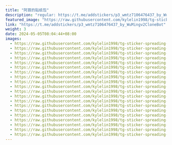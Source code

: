 ```yaml
---
title: "阿苜的贴纸包"
description: "regular: https://t.me/addstickers/p3_wmtz7106476437_by_WuMingv2CloneBot"
featured_image: "https://raw.githubusercontent.com/kylelin1998/tg-sticker-spreading-worldwide-images/main/img/fb6c3eae-5222-4e6e-8c2d-9e74089ffaf9.jpg"
link: "https://t.me/addstickers/p3_wmtz7106476437_by_WuMingv2CloneBot"
weight: 3
date: 2024-05-05T08:04:44+08:00
images:
  - https://raw.githubusercontent.com/kylelin1998/tg-sticker-spreading-worldwide-images/main/img/fb6c3eae-5222-4e6e-8c2d-9e74089ffaf9.jpg
  - https://raw.githubusercontent.com/kylelin1998/tg-sticker-spreading-worldwide-images/main/img/59da1ab1-55df-4b05-9a58-e6de7cd2b422.jpg
  - https://raw.githubusercontent.com/kylelin1998/tg-sticker-spreading-worldwide-images/main/img/c69eb65b-cb9f-4816-8764-083975473bae.jpg
  - https://raw.githubusercontent.com/kylelin1998/tg-sticker-spreading-worldwide-images/main/img/1f196ffd-74a0-4ac5-a9c0-b2701ffe9b09.jpg
  - https://raw.githubusercontent.com/kylelin1998/tg-sticker-spreading-worldwide-images/main/img/e258a06e-c1fe-4d1c-9abe-8aa0fbec642d.jpg
  - https://raw.githubusercontent.com/kylelin1998/tg-sticker-spreading-worldwide-images/main/img/105332d1-af54-45a3-9750-4a923ec90e97.jpg
  - https://raw.githubusercontent.com/kylelin1998/tg-sticker-spreading-worldwide-images/main/img/161a97ed-1c98-4aa3-88be-6912d1ad4a39.jpg
  - https://raw.githubusercontent.com/kylelin1998/tg-sticker-spreading-worldwide-images/main/img/46adeab4-8e2c-4ba4-bc0a-4ad8804e103f.jpg
  - https://raw.githubusercontent.com/kylelin1998/tg-sticker-spreading-worldwide-images/main/img/7eb8a395-11cb-41ce-a5f3-10e9c95bb8cf.jpg
  - https://raw.githubusercontent.com/kylelin1998/tg-sticker-spreading-worldwide-images/main/img/6c1526d6-2920-474a-a617-5a89587ef917.jpg
  - https://raw.githubusercontent.com/kylelin1998/tg-sticker-spreading-worldwide-images/main/img/7413d297-fa55-4e75-8fc0-b44eabd47c66.jpg
  - https://raw.githubusercontent.com/kylelin1998/tg-sticker-spreading-worldwide-images/main/img/9df24f66-3107-42da-bebb-0b35683679d0.jpg
  - https://raw.githubusercontent.com/kylelin1998/tg-sticker-spreading-worldwide-images/main/img/f089ff85-5069-4f7d-86ac-c628f8a9d2a4.jpg
  - https://raw.githubusercontent.com/kylelin1998/tg-sticker-spreading-worldwide-images/main/img/31dc1443-c3da-4269-9755-15e48506924f.jpg
  - https://raw.githubusercontent.com/kylelin1998/tg-sticker-spreading-worldwide-images/main/img/cfac0a12-9c7c-42f8-bec8-3c5129769627.jpg
  - https://raw.githubusercontent.com/kylelin1998/tg-sticker-spreading-worldwide-images/main/img/ab612fd8-0dfa-4333-9b8f-13b790679625.jpg
  - https://raw.githubusercontent.com/kylelin1998/tg-sticker-spreading-worldwide-images/main/img/29013d79-9843-44ce-8fe3-e43da598093f.jpg
  - https://raw.githubusercontent.com/kylelin1998/tg-sticker-spreading-worldwide-images/main/img/d1c7781e-a438-42f6-93aa-74bab21e0720.jpg
  - https://raw.githubusercontent.com/kylelin1998/tg-sticker-spreading-worldwide-images/main/img/a32c3167-cd35-4783-b9e4-f02f358af1c9.jpg
  - https://raw.githubusercontent.com/kylelin1998/tg-sticker-spreading-worldwide-images/main/img/3cb2db99-128c-4d35-89c4-365beecdb2a4.jpg
---
```

